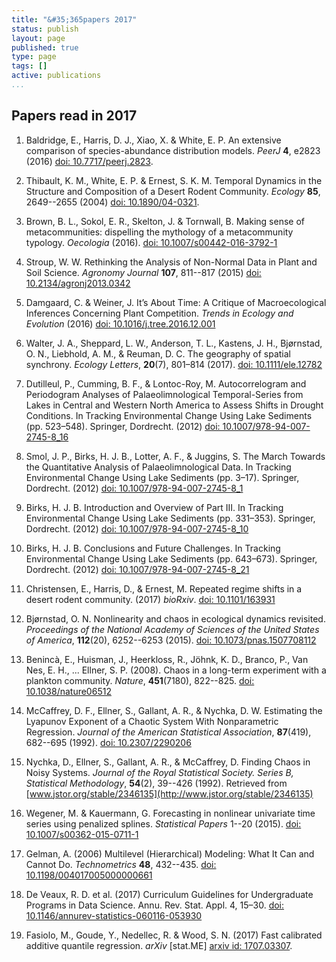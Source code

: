 ```yaml
---
title: "&#35;365papers 2017"
status: publish
layout: page
published: true
type: page
tags: []
active: publications
...
```


## Papers read in 2017

1. Baldridge, E., Harris, D. J., Xiao, X. & White, E. P. An extensive comparison of species-abundance distribution models. *PeerJ* **4**, e2823 (2016) [doi: 10.7717/peerj.2823](http://doi.org/10.7717/peerj.2823).

2. Thibault, K. M., White, E. P. & Ernest, S. K. M. Temporal Dynamics in the Structure and Composition of a Desert Rodent Community. *Ecology* **85**, 2649--2655 (2004) [doi: 10.1890/04-0321](http://doi.org/10.1890/04-0321).

3. Brown, B. L., Sokol, E. R., Skelton, J. & Tornwall, B. Making sense of metacommunities: dispelling the mythology of a metacommunity typology. *Oecologia* (2016). [doi: 10.1007/s00442-016-3792-1](http://doi.org/10.1007/s00442-016-3792-1)

4. Stroup, W. W. Rethinking the Analysis of Non-Normal Data in Plant and Soil Science. *Agronomy Journal* **107**, 811--817 (2015) [doi: 10.2134/agronj2013.0342](http://doi.org/10.2134/agronj2013.0342)

5. Damgaard, C. & Weiner, J. It’s About Time: A Critique of Macroecological Inferences Concerning Plant Competition. *Trends in Ecology and Evolution* (2016) [doi: 10.1016/j.tree.2016.12.001](http://doi.org/10.1016/j.tree.2016.12.001)

6. Walter, J. A., Sheppard, L. W., Anderson, T. L., Kastens, J. H., Bjørnstad, O. N., Liebhold, A. M., & Reuman, D. C. The geography of spatial synchrony. *Ecology Letters*, **20**(7), 801–814 (2017). [doi: 10.1111/ele.12782](https://doi.org/10.1111/ele.12782)

7. Dutilleul, P., Cumming, B. F., & Lontoc-Roy, M. Autocorrelogram and Periodogram Analyses of Palaeolimnological Temporal-Series from Lakes in Central and Western North America to Assess Shifts in Drought Conditions. In Tracking Environmental Change Using Lake Sediments (pp. 523–548). Springer, Dordrecht. (2012) [doi: 10.1007/978-94-007-2745-8_16](https://doi.org/10.1007/978-94-007-2745-8_16)

8. Smol, J. P., Birks, H. J. B., Lotter, A. F., & Juggins, S. The March Towards the Quantitative Analysis of Palaeolimnological Data. In Tracking Environmental Change Using Lake Sediments (pp. 3–17). Springer, Dordrecht. (2012) [doi: 10.1007/978-94-007-2745-8_1](https://doi.org/10.1007/978-94-007-2745-8_1)

9. Birks, H. J. B. Introduction and Overview of Part III. In Tracking Environmental Change Using Lake Sediments (pp. 331–353). Springer, Dordrecht. (2012) [doi: 10.1007/978-94-007-2745-8_10](https://doi.org/10.1007/978-94-007-2745-8_10)

10. Birks, H. J. B. Conclusions and Future Challenges. In Tracking Environmental Change Using Lake Sediments (pp. 643–673). Springer, Dordrecht. (2012) [doi: 10.1007/978-94-007-2745-8_21](https://doi.org/10.1007/978-94-007-2745-8_21)

11. Christensen, E., Harris, D., & Ernest, M. Repeated regime shifts in a desert rodent community. (2017) *bioRxiv*. [doi: 10.1101/163931](https://doi.org/10.1101/163931)

12. Bjørnstad, O. N. Nonlinearity and chaos in ecological dynamics revisited. *Proceedings of the National Academy of Sciences of the United States of America*, **112**(20), 6252--6253  (2015). [doi: 10.1073/pnas.1507708112](https://doi.org/10.1073/pnas.1507708112)

13. Benincà, E., Huisman, J., Heerkloss, R., Jöhnk, K. D., Branco, P., Van Nes, E. H., ... Ellner, S. P. (2008). Chaos in a long-term experiment with a plankton community. *Nature*, **451**(7180), 822--825. [doi: 10.1038/nature06512](https://doi.org/10.1038/nature06512)

14. McCaffrey, D. F., Ellner, S., Gallant, A. R., & Nychka, D. W. Estimating the Lyapunov Exponent of a Chaotic System With Nonparametric Regression. *Journal of the American Statistical Association*, **87**(419), 682--695 (1992). [doi: 10.2307/2290206](https://doi.org/10.2307/2290206)

15. Nychka, D., Ellner, S., Gallant, A. R., & McCaffrey, D. Finding Chaos in Noisy Systems. *Journal of the Royal Statistical Society. Series B, Statistical Methodology*, **54**(2), 39--426 (1992). Retrieved from [www.jstor.org/stable/2346135](http://www.jstor.org/stable/2346135)

16. Wegener, M. & Kauermann, G. Forecasting in nonlinear univariate time series using penalized splines. *Statistical Papers* 1--20 (2015). [doi: 10.1007/s00362-015-0711-1](http://doi.org/10.1007/s00362-015-0711-1)

17. Gelman, A. (2006) Multilevel (Hierarchical) Modeling: What It Can and Cannot Do. *Technometrics* **48**, 432--435. [doi: 10.1198/004017005000000661](http://doi.org/10.1198/004017005000000661)

18. De Veaux, R. D. et al. (2017) Curriculum Guidelines for Undergraduate Programs in Data Science. Annu. Rev. Stat. Appl. 4, 15–30. [doi: 10.1146/annurev-statistics-060116-053930](http://doi.org/10.1146/annurev-statistics-060116-053930)

19. Fasiolo, M., Goude, Y., Nedellec, R. & Wood, S. N. (2017) Fast calibrated additive quantile regression. *arXiv* [stat.ME] [arxiv id: 1707.03307](http://arxiv.org/abs/1707.03307).
